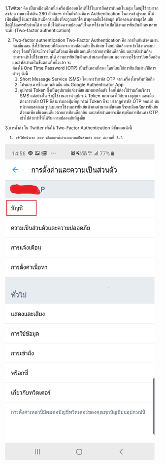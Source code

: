 1.Twitter  คือ 
    เป็นเหมือนอีกหนึ่งเครื่องมือออนไลน์ที่ใช้ในการสื่อสารกับคนในกลุ่ม  โดยผู้ใช้สามารถส่งข้อความยาวไม่เกิน 280 ตัวอักษร
        ทำไมถึงต้องมีการ Authentication ในการเข้าสู่ระบบที่ใช้เพียงชื่อผู้ใช้และรหัสผ่านมีความเสี่ยงที่จะถูกแฮกได้ ถ้าบุคคลอื่นได้ข้อมูล หรือคาดเดาข้อมูลได้ เช่น  
    ชื่อผู้ใช้และรหัสผ่านได้ และเพื่อให้เกิดความปลอดภัยในการใช้งานจึงเปิดใช้งานการยืนยันตัวตนหลายระดับ (Two-factor authentication)

2. Two-factor authentication
    Two-Factor Authentication  คือ การยืนยันตัวตนผ่านสองขั้นตอน ซึ่งใช้กับระบบที่ต้องการความปลอดภัยเป็นพิเศษ
    โดยปกติแล้วการเข้าใช้งานระบบต่างๆ โดยทั่วไปจะมีการยืนยันตัวตนเพียงขั้นตอนเดียวด้วยการป้อนล็อกอิน และรหัสผ่านก็จะสามารถเข้าไปใช้งานระบบได้ ส่วนการยืนยันตัวตนผ่านสองขั้นตอน นอกจากจะใช้การป้อนล็อกอิน และรหัสผ่านเป็นขั้นตอนที่หนึ่งแล้ว จะ  
    ต้องใช้ One Time Password (OTP) เป็นขั้นตอนที่สอง โดยนิยมใช้การยืนยันผ่านวิธีการต่างๆ ดังนี้
     1.	Short Message Service (SMS) โดยการรับรหัส OTP จากเครื่องโทรศัพท์มือถือ
     2.	โปรแกรม หรือแอปพลิเคชัน เช่น Google Authenticator App
     3.	อุปกรณ์ Token ซึ่งเป็นอุปกรณ์แจ้งรหัสแบบพกพาติดตัว โดยไม่ต้องใช้ร่วมกับบริการ SMS แต่อย่างใด ซึ่งผู้ใช้งานอาจนำอุปกรณ์ Token พกพาเอาไว้กับพวงกุญแจ และเมื่อต้องการรหัส OTP ก็สามารถกดปุ่มที่อุปกรณ์ Token ก็จะ             ปรากฏค่ารหัส OTP ออกมา บนหน้าจอแสดงผล 
    รูปแบบการใช้งานการยืนยันตัวตนผ่านสองขั้นตอนก็จะเหมือนกับการยืนยันตัวตนเพียงขั้นตอนเดียวด้วยการป้อนล็อกอิน และรหัสผ่านแต่จะมีการเพิ่มการป้อนค่า OTP เข้าไปด้วยทำให้ได้รับความปลอดภัยที่สูงขึ้น
    
3.การตั้งค่า ใน Twitter  เพื่อใช้ Two-Factor Authentication   มีขั้นตอนดังนี้

      1. เข้าไปหน้าแรก ==> เลือกการตั้งค่าและความเป็นส่วนตัว ==> ดังภาพที่ 3.1 
        
![GitHub_Logo](/Pic/3.1.jpg)


